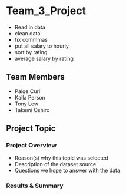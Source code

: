 # Team_3_Project

* Read in data
* clean data
* fix commmas 
* put all salary to hourly
* sort by rating
* average salary by rating


## Team Members
* Paige Curl
* Kaila Person
* Tony Lew
* Takemi Oshiro

## Project Topic

### Project Overview
* Reason(s) why this topic was selected
* Description of the dataset source
* Questions we hope to answer with the data

### Results & Summary
